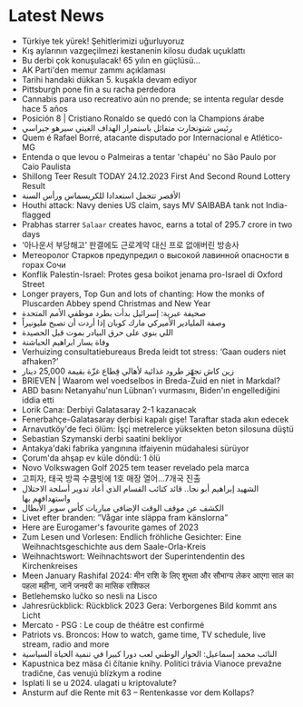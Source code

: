 # Latest News
-  Türkiye tek yürek! Şehitlerimizi uğurluyoruz
-  Kış aylarının vazgeçilmezi kestanenin kilosu dudak uçuklattı
-  Bu derbi çok konuşulacak! 65 yılın en güçlüsü...
-  AK Parti'den memur zammı açıklaması
-  Tarihi handaki dükkan 5. kuşakla devam ediyor
-  Pittsburgh pone fin a su racha perdedora
-  Cannabis para uso recreativo aún no prende; se intenta regular desde hace 5 años
-  Posición 8 | Cristiano Ronaldo se quedó con la Champions árabe
-  رئيس شتوتجارت متفائل باستمرار الهداف الغيني سيرهو جيراسي
-  Quem é Rafael Borré, atacante disputado por Internacional e Atlético-MG
-  Entenda o que levou o Palmeiras a tentar 'chapéu' no São Paulo por Caio Paulista
-  Shillong Teer Result TODAY 24.12.2023 First And Second Round Lottery Result
-  الأقصر تتجمل استعدادا للكريسماس ورأس السنة
-  Houthi attack: Navy denies US claim, says MV SAIBABA tank not India-flagged
-  Prabhas starrer `Salaar` creates havoc, earns a total of 295.7 crore in two days
-  ‘아나운서 부당해고’ 판결에도 근로계약 대신 프로 없애버린 방송사
-  Метеоролог Старков предупредил о высокой лавинной опасности в горах Сочи
-  Konflik Palestin-Israel: Protes gesa boikot jenama pro-Israel di Oxford Street
-  Longer prayers, Top Gun and lots of chanting: How the monks of Pluscarden Abbey spend Christmas and New Year
-  صحيفة عبرية: إسرائيل بدأت بطرد موظفي الأمم المتحدة
-  وصفة المليادير الأميركي مارك كوبان إذا أردت أن تصبح مليونيراً
-  اللي بنوي على حرق البيادر بموت قبل الحصيدة
-  وفاة يسار ابراهيم الحباشنة
-  Verhuizing consultatiebureaus Breda leidt tot stress: ‘Gaan ouders niet afhaken?’
-  زين كاش تجهّز طرود غذائية لأهالي قِطاع غزّة بقيمة 25,000 دينار
-  BRIEVEN | Waarom wel voedselbos in Breda-Zuid en niet in Markdal?
-  ABD basını Netanyahu'nun Lübnan'ı vurmasını, Biden'ın engellediğini iddia etti
-  Lorik Cana: Derbiyi Galatasaray 2-1 kazanacak
-  Fenerbahçe-Galatasaray derbisi kapalı gişe! Taraftar stada akın edecek
-  Arnavutköy'de feci ölüm: İşçi metrelerce yüksekten beton silosuna düştü
-  Sebastian Szymanski derbi saatini bekliyor
-  Antakya'daki fabrika yangınına itfaiyenin müdahalesi sürüyor
-  Çorum'da ahşap ev küle döndü: 1 ölü
-  Novo Volkswagen Golf 2025 tem teaser revelado pela marca
-  고피자, 태국 방콕 수쿰빗에 1호 매장 열어…7개국 진출
-  الشهيد إبراهيم أبو نجا.. قائد كتائب القسام الذي أعاد تدوير أسلحة الاحتلال واستهدافهم بها
-  الكشف عن موقف الوقت الإضافي مباريات كأس سوبر الأبطال
-  Livet efter branden: ”Vågar inte släppa fram känslorna”
-  Here are Eurogamer's favourite games of 2023
-  Zum Lesen und Vorlesen: Endlich fröhliche Gesichter: Eine Weihnachtsgeschichte aus dem Saale-Orla-Kreis
-  Weihnachtswort: Weihnachtswort der Superintendentin des Kirchenkreises
-  Meen January Rashifal 2024: मीन राशि के लिए शुभता और सौभाग्य लेकर आएगा साल का पहला महीना, जानें जनवरी का मासिक राशिफल
-  Betlehemsko lučko so nesli na Lisco
-  Jahresrückblick: Rückblick 2023 Gera: Verborgenes Bild kommt ans Licht
-  Mercato - PSG : Le coup de théâtre est confirmé
-  Patriots vs. Broncos: How to watch, game time, TV schedule, live stream, radio and more
-  النائب محمد إسماعيل: الحوار الوطني لعب دورا كبيرا في تنمية الحياة السياسية
-  Kapustnica bez mäsa či čítanie knihy. Politici trávia Vianoce prevažne tradične, čas venujú blízkym a rodine
-  Isplati li se u 2024. ulagati u kriptovalute?
-  Ansturm auf die Rente mit 63 – Rentenkasse vor dem Kollaps?

